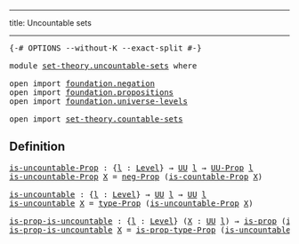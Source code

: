 ---
title: Uncountable sets
___

<pre class="Agda"><a id="42" class="Symbol">{-#</a> <a id="46" class="Keyword">OPTIONS</a> <a id="54" class="Pragma">--without-K</a> <a id="66" class="Pragma">--exact-split</a> <a id="80" class="Symbol">#-}</a>

<a id="85" class="Keyword">module</a> <a id="92" href="set-theory.uncountable-sets.html" class="Module">set-theory.uncountable-sets</a> <a id="120" class="Keyword">where</a>

<a id="127" class="Keyword">open</a> <a id="132" class="Keyword">import</a> <a id="139" href="foundation.negation.html" class="Module">foundation.negation</a>
<a id="159" class="Keyword">open</a> <a id="164" class="Keyword">import</a> <a id="171" href="foundation.propositions.html" class="Module">foundation.propositions</a>
<a id="195" class="Keyword">open</a> <a id="200" class="Keyword">import</a> <a id="207" href="foundation.universe-levels.html" class="Module">foundation.universe-levels</a>

<a id="235" class="Keyword">open</a> <a id="240" class="Keyword">import</a> <a id="247" href="set-theory.countable-sets.html" class="Module">set-theory.countable-sets</a>
</pre>
## Definition

<pre class="Agda"><a id="is-uncountable-Prop"></a><a id="301" href="set-theory.uncountable-sets.html#301" class="Function">is-uncountable-Prop</a> <a id="321" class="Symbol">:</a> <a id="323" class="Symbol">{</a><a id="324" href="set-theory.uncountable-sets.html#324" class="Bound">l</a> <a id="326" class="Symbol">:</a> <a id="328" href="Agda.Primitive.html#597" class="Postulate">Level</a><a id="333" class="Symbol">}</a> <a id="335" class="Symbol">→</a> <a id="337" href="foundation-core.universe-levels.html#222" class="Primitive">UU</a> <a id="340" href="set-theory.uncountable-sets.html#324" class="Bound">l</a> <a id="342" class="Symbol">→</a> <a id="344" href="foundation-core.propositions.html#1380" class="Function">UU-Prop</a> <a id="352" href="set-theory.uncountable-sets.html#324" class="Bound">l</a>
<a id="354" href="set-theory.uncountable-sets.html#301" class="Function">is-uncountable-Prop</a> <a id="374" href="set-theory.uncountable-sets.html#374" class="Bound">X</a> <a id="376" class="Symbol">=</a> <a id="378" href="foundation.negation.html#1157" class="Function">neg-Prop</a> <a id="387" class="Symbol">(</a><a id="388" href="set-theory.countable-sets.html#383" class="Function">is-countable-Prop</a> <a id="406" href="set-theory.uncountable-sets.html#374" class="Bound">X</a><a id="407" class="Symbol">)</a>

<a id="is-uncountable"></a><a id="410" href="set-theory.uncountable-sets.html#410" class="Function">is-uncountable</a> <a id="425" class="Symbol">:</a> <a id="427" class="Symbol">{</a><a id="428" href="set-theory.uncountable-sets.html#428" class="Bound">l</a> <a id="430" class="Symbol">:</a> <a id="432" href="Agda.Primitive.html#597" class="Postulate">Level</a><a id="437" class="Symbol">}</a> <a id="439" class="Symbol">→</a> <a id="441" href="foundation-core.universe-levels.html#222" class="Primitive">UU</a> <a id="444" href="set-theory.uncountable-sets.html#428" class="Bound">l</a> <a id="446" class="Symbol">→</a> <a id="448" href="foundation-core.universe-levels.html#222" class="Primitive">UU</a> <a id="451" href="set-theory.uncountable-sets.html#428" class="Bound">l</a>
<a id="453" href="set-theory.uncountable-sets.html#410" class="Function">is-uncountable</a> <a id="468" href="set-theory.uncountable-sets.html#468" class="Bound">X</a> <a id="470" class="Symbol">=</a> <a id="472" href="foundation-core.propositions.html#1482" class="Function">type-Prop</a> <a id="482" class="Symbol">(</a><a id="483" href="set-theory.uncountable-sets.html#301" class="Function">is-uncountable-Prop</a> <a id="503" href="set-theory.uncountable-sets.html#468" class="Bound">X</a><a id="504" class="Symbol">)</a>

<a id="is-prop-is-uncountable"></a><a id="507" href="set-theory.uncountable-sets.html#507" class="Function">is-prop-is-uncountable</a> <a id="530" class="Symbol">:</a> <a id="532" class="Symbol">{</a><a id="533" href="set-theory.uncountable-sets.html#533" class="Bound">l</a> <a id="535" class="Symbol">:</a> <a id="537" href="Agda.Primitive.html#597" class="Postulate">Level</a><a id="542" class="Symbol">}</a> <a id="544" class="Symbol">(</a><a id="545" href="set-theory.uncountable-sets.html#545" class="Bound">X</a> <a id="547" class="Symbol">:</a> <a id="549" href="foundation-core.universe-levels.html#222" class="Primitive">UU</a> <a id="552" href="set-theory.uncountable-sets.html#533" class="Bound">l</a><a id="553" class="Symbol">)</a> <a id="555" class="Symbol">→</a> <a id="557" href="foundation-core.propositions.html#1295" class="Function">is-prop</a> <a id="565" class="Symbol">(</a><a id="566" href="set-theory.uncountable-sets.html#410" class="Function">is-uncountable</a> <a id="581" href="set-theory.uncountable-sets.html#545" class="Bound">X</a><a id="582" class="Symbol">)</a>
<a id="584" href="set-theory.uncountable-sets.html#507" class="Function">is-prop-is-uncountable</a> <a id="607" href="set-theory.uncountable-sets.html#607" class="Bound">X</a> <a id="609" class="Symbol">=</a> <a id="611" href="foundation-core.propositions.html#1549" class="Function">is-prop-type-Prop</a> <a id="629" class="Symbol">(</a><a id="630" href="set-theory.uncountable-sets.html#301" class="Function">is-uncountable-Prop</a> <a id="650" href="set-theory.uncountable-sets.html#607" class="Bound">X</a><a id="651" class="Symbol">)</a>
</pre>